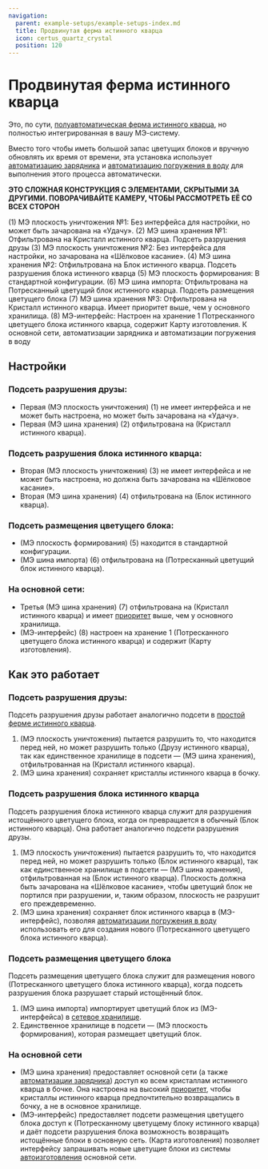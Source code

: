 ```yaml
---
navigation:
  parent: example-setups/example-setups-index.md
  title: Продвинутая ферма истинного кварца
  icon: certus_quartz_crystal
  position: 120
---
```


# Продвинутая ферма истинного кварца

Это, по сути, [полуавтоматическая ферма истинного кварца](semiauto-certus-farm.md), но полностью интегрированная в вашу МЭ-систему.

Вместо того чтобы иметь большой запас цветущих блоков и вручную обновлять их время от времени, эта установка использует [автоматизацию зарядника](charger-automation.md) и [автоматизацию погружения в воду](throw-in-water-automation.md) для выполнения этого процесса автоматически.

**ЭТО СЛОЖНАЯ КОНСТРУКЦИЯ С ЭЛЕМЕНТАМИ, СКРЫТЫМИ ЗА ДРУГИМИ. ПОВОРАЧИВАЙТЕ КАМЕРУ, ЧТОБЫ РАССМОТРЕТЬ ЕЁ СО ВСЕХ СТОРОН**

<GameScene zoom="6" interactive={true}>
  <ImportStructure src="../assets/assemblies/advanced_certus_farm.snbt" />

  <BoxAnnotation color="#ddaaaa" min="3.7 2 1" max="4 3 2">
        (1) МЭ плоскость уничтожения №1: Без интерфейса для настройки, но может быть зачарована на «Удачу».
  </BoxAnnotation>

  <BoxAnnotation color="#ddaaaa" min="2 2 1.7" max="3 3 2">
        (2) МЭ шина хранения №1: Отфильтрована на Кристалл истинного кварца.
        <ItemImage id="certus_quartz_crystal" scale="2" />
  </BoxAnnotation>

  <DiamondAnnotation pos="3 2.5 1.5" color="#ff0000">
    Подсеть разрушения друзы
  </DiamondAnnotation>

  <BoxAnnotation color="#aaddaa" min="3.7 1 1" max="4 2 2">
        (3) МЭ плоскость уничтожения №2: Без интерфейса для настройки, но зачарована на «Шёлковое касание».
  </BoxAnnotation>

  <BoxAnnotation color="#aaddaa" min="2 1 1.7" max="3 2 2">
        (4) МЭ шина хранения №2: Отфильтрована на Блок истинного кварца.
        <BlockImage id="quartz_block" scale="2" />
  </BoxAnnotation>

  <DiamondAnnotation pos="3 1.5 1.5" color="#00ff00">
    Подсеть разрушения блока истинного кварца
  </DiamondAnnotation>

  <BoxAnnotation color="#ffddaa" min="4 0.7 1" max="5 1 2">
        (5) МЭ плоскость формирования: В стандартной конфигурации.
  </BoxAnnotation>

  <BoxAnnotation color="#ffddaa" min="2 0.7 2" max="3 1 3">
        (6) МЭ шина импорта: Отфильтрована на Потресканный цветущий блок истинного кварца.
        <BlockImage id="flawed_budding_quartz" scale="2" />
  </BoxAnnotation>

  <DiamondAnnotation pos="3 0.5 1.5" color="#ddcc00">
    Подсеть размещения цветущего блока
  </DiamondAnnotation>

  <BoxAnnotation color="#aaaadd" min="1.7 2 2" max="2 3 3">
        (7) МЭ шина хранения №3: Отфильтрована на Кристалл истинного кварца. Имеет приоритет выше, чем у основного хранилища.
        <ItemImage id="certus_quartz_crystal" scale="2" />
  </BoxAnnotation>

  <BoxAnnotation color="#aaaadd" min="2 1 2" max="3 2 3">
        (8) МЭ-интерфейс: Настроен на хранение 1 Потресканного цветущего блока истинного кварца, содержит Карту изготовления.
        <Row><BlockImage id="flawed_budding_quartz" scale="2" /> <ItemImage id="crafting_card" scale="2" /></Row>
  </BoxAnnotation>

<DiamondAnnotation pos="1.5 0.5 0" color="#00ff00">
        К основной сети, автоматизации зарядника и автоматизации погружения в воду
        <Row>
        <GameScene zoom="3" background="transparent">
          <ImportStructure src="../assets/assemblies/charger_automation.snbt" />
          <IsometricCamera yaw="195" pitch="30" />
        </GameScene>
        <GameScene zoom="3" background="transparent">
          <ImportStructure src="../assets/assemblies/throw_in_water.snbt" />
          <IsometricCamera yaw="195" pitch="30" />
        </GameScene>
        </Row>
    </DiamondAnnotation>

  <IsometricCamera yaw="165" pitch="5" />
</GameScene>

## Настройки

### Подсеть разрушения друзы:

* Первая <ItemLink id="annihilation_plane" /> (МЭ плоскость уничтожения) (1) не имеет интерфейса и не может быть настроена, но может быть зачарована на «Удачу».
* Первая <ItemLink id="storage_bus" /> (МЭ шина хранения) (2) отфильтрована на <ItemLink id="certus_quartz_crystal" /> (Кристалл истинного кварца).

### Подсеть разрушения блока истинного кварца:

* Вторая <ItemLink id="annihilation_plane" /> (МЭ плоскость уничтожения) (3) не имеет интерфейса и не может быть настроена, но должна быть зачарована на «Шёлковое касание».
* Вторая <ItemLink id="storage_bus" /> (МЭ шина хранения) (4) отфильтрована на <ItemLink id="quartz_block" /> (Блок истинного кварца).

### Подсеть размещения цветущего блока:

* <ItemLink id="formation_plane" /> (МЭ плоскость формирования) (5) находится в стандартной конфигурации.
* <ItemLink id="import_bus" /> (МЭ шина импорта) (6) отфильтрована на <ItemLink id="flawed_budding_quartz" /> (Потресканный цветущий блок истинного кварца).

### На основной сети:

* Третья <ItemLink id="storage_bus" /> (МЭ шина хранения) (7) отфильтрована на <ItemLink id="certus_quartz_crystal" /> (Кристалл истинного кварца) и имеет [приоритет](../ae2-mechanics/import-export-storage.md#storage-priority) выше, чем у основного хранилища.
* <ItemLink id="interface" /> (МЭ-интерфейс) (8) настроен на хранение 1 <ItemLink id="flawed_budding_quartz" /> (Потресканного цветущего блока истинного кварца) и содержит <ItemLink id="crafting_card" /> (Карту изготовления).

## Как это работает

### Подсеть разрушения друзы:

Подсеть разрушения друзы работает аналогично подсети в [простой ферме истинного кварца](simple-certus-farm.md).

1. <ItemLink id="annihilation_plane" /> (МЭ плоскость уничтожения) пытается разрушить то, что находится перед ней, но может разрушить только <ItemLink id="quartz_cluster" /> (Друзу истинного кварца), так как единственное хранилище в подсети — <ItemLink id="storage_bus" /> (МЭ шина хранения), отфильтрованная на <ItemLink id="certus_quartz_crystal" /> (Кристалл истинного кварца).
2. <ItemLink id="storage_bus" /> (МЭ шина хранения) сохраняет кристаллы истинного кварца в бочку.

### Подсеть разрушения блока истинного кварца

Подсеть разрушения блока истинного кварца служит для разрушения истощённого цветущего блока, когда он превращается в обычный <ItemLink id="quartz_block" /> (Блок истинного кварца). Она работает аналогично подсети разрушения друзы.

1. <ItemLink id="annihilation_plane" /> (МЭ плоскость уничтожения) пытается разрушить то, что находится перед ней, но может разрушить только <ItemLink id="quartz_block" /> (Блок истинного кварца), так как единственное хранилище в подсети — <ItemLink id="storage_bus" /> (МЭ шина хранения), отфильтрованная на <ItemLink id="quartz_block" /> (Блок истинного кварца). Плоскость должна быть зачарована на «Шёлковое касание», чтобы цветущий блок не портился при разрушении, и, таким образом, плоскость не разрушит его преждевременно.
2. <ItemLink id="storage_bus" /> (МЭ шина хранения) сохраняет блок истинного кварца в <ItemLink id="interface" /> (МЭ-интерфейс), позволяя [автоматизации погружения в воду](throw-in-water-automation.md) использовать его для создания нового <ItemLink id="flawed_budding_quartz" /> (Потресканного цветущего блока истинного кварца).

### Подсеть размещения цветущего блока

Подсеть размещения цветущего блока служит для размещения нового <ItemLink id="flawed_budding_quartz" /> (Потресканного цветущего блока истинного кварца), когда подсеть разрушения блока разрушает старый истощённый блок.

1. <ItemLink id="import_bus" /> (МЭ шина импорта) импортирует цветущий блок из <ItemLink id="interface" /> (МЭ-интерфейса) в [сетевое хранилище](../ae2-mechanics/import-export-storage.md).
2. Единственное хранилище в подсети — <ItemLink id="formation_plane" /> (МЭ плоскость формирования), которая размещает цветущий блок.

### На основной сети

* <ItemLink id="storage_bus" /> (МЭ шина хранения) предоставляет основной сети (а также [автоматизации зарядника](charger-automation.md)) доступ ко всем кристаллам истинного кварца в бочке. Она настроена на высокий [приоритет](../ae2-mechanics/import-export-storage.md#storage-priority), чтобы кристаллы истинного кварца предпочтительно возвращались в бочку, а не в основное хранилище.
* <ItemLink id="interface" /> (МЭ-интерфейс) предоставляет подсети размещения цветущего блока доступ к <ItemLink id="flawed_budding_quartz" /> (Потресканному цветущему блоку истинного кварца) и даёт подсети разрушения блока возможность возвращать истощённые блоки в основную сеть. <ItemLink id="crafting_card" /> (Карта изготовления) позволяет интерфейсу запрашивать новые цветущие блоки из системы [автоизготовления](../ae2-mechanics/autocrafting.md) основной сети.